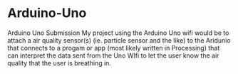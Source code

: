 # Arduino-Uno
Arduino Uno Submission
My project using the Arduino Uno wifi would be to attach a air quality sensor(s) (ie. particle sensor and the like) to the Aridunio that connects to a progam or app (most likely written in Processing) that can interpret the data sent from the Uno WIfi to let the user know the air quality that the user is breathing in. 
